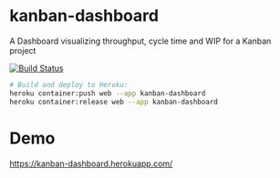 # kanban-dashboard

A Dashboard visualizing throughput, cycle time and WIP for a Kanban project

[![Build Status](https://app.travis-ci.com/ingoweiss/kanban-dashboard.svg?branch=master)](https://app.travis-ci.com/ingoweiss/kanban-dashboard)

```bash
# Build and deploy to Heroku:
heroku container:push web --app kanban-dashboard
heroku container:release web --app kanban-dashboard
```

# Demo
https://kanban-dashboard.herokuapp.com/